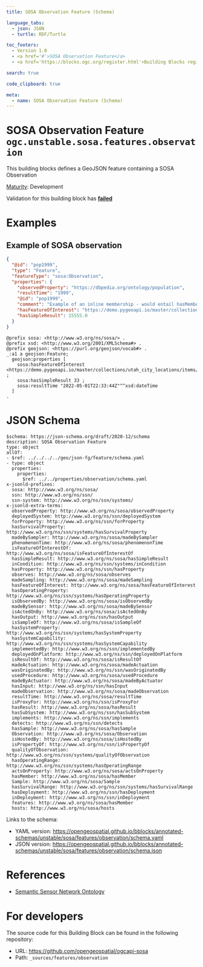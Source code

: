 ```yaml
---
title: SOSA Observation Feature (Schema)

language_tabs:
  - json: JSON
  - turtle: RDF/Turtle

toc_footers:
  - Version 1.0
  - <a href='#'>SOSA Observation Feature</a>
  - <a href='https://blocks.ogc.org/register.html'>Building Blocks register</a>

search: true

code_clipboard: true

meta:
  - name: SOSA Observation Feature (Schema)
---
```



# SOSA Observation Feature `ogc.unstable.sosa.features.observation`

This building blocks defines a GeoJSON feature containing a SOSA Observation

[Maturity](https://github.com/cportele/ogcapi-building-blocks#building-block-maturity): Development

<aside class="warning">
Validation for this building block has <strong><a href="https://github.com/opengeospatial/bblocks/blob/master/tests/unstable/sosa/features/observation/" target="_blank">failed</a></strong>
</aside>

# Examples

## Example of SOSA observation

```json
{
  "@id": "pop1999",
  "type": "Feature",
  "featureType": "sosa:Observation",
  "properties": {
    "observedProperty": "https://dbpedia.org/ontology/population",
    "resultTime": "1999",
    "@id": "pop1999",
    "comment": "Example of an inline membership - would entail hasMember relations",
    "hasFeatureOfInterest": "https://demo.pygeoapi.io/master/collections/utah_city_locations/items/Spanish%20Fork",
    "hasSimpleResult": 15555.0
  }
}
```

```turtle
@prefix sosa: <http://www.w3.org/ns/sosa/> .
@prefix xsd: <http://www.w3.org/2001/XMLSchema#> .
@prefix geojson: <https://purl.org/geojson/vocab#> .
_:a1 a geojson:Feature;
  geojson:properties [
    sosa:hasFeatureOfInterest <https://demo.pygeoapi.io/master/collections/utah_city_locations/items/Salem> ;
    sosa:hasSimpleResult 33 ;
    sosa:resultTime "2022-05-01T22:33:44Z"^^xsd:dateTime
  ]
.
```


# JSON Schema

```yaml--schema
$schema: https://json-schema.org/draft/2020-12/schema
description: SOSA Observation Feature
type: object
allOf:
- $ref: ../../../../geo/json-fg/feature/schema.yaml
- type: object
  properties:
    properties:
      $ref: ../../properties/observation/schema.yaml
x-jsonld-prefixes:
  sosa: http://www.w3.org/ns/sosa/
  ssn: http://www.w3.org/ns/ssn/
  ssn-system: http://www.w3.org/ns/ssn/systems/
x-jsonld-extra-terms:
  observedProperty: http://www.w3.org/ns/sosa/observedProperty
  deployedSystem: http://www.w3.org/ns/ssn/deployedSystem
  forProperty: http://www.w3.org/ns/ssn/forProperty
  hasSurvivalProperty: http://www.w3.org/ns/ssn/systems/hasSurvivalProperty
  madeBySampler: http://www.w3.org/ns/sosa/madeBySampler
  phenomenonTime: http://www.w3.org/ns/sosa/phenomenonTime
  isFeatureOfInterestOf: http://www.w3.org/ns/sosa/isFeatureOfInterestOf
  hasSimpleResult: http://www.w3.org/ns/sosa/hasSimpleResult
  inCondition: http://www.w3.org/ns/ssn/systems/inCondition
  hasProperty: http://www.w3.org/ns/ssn/hasProperty
  observes: http://www.w3.org/ns/sosa/observes
  madeSampling: http://www.w3.org/ns/sosa/madeSampling
  hasFeatureOfInterest: http://www.w3.org/ns/sosa/hasFeatureOfInterest
  hasOperatingProperty: http://www.w3.org/ns/ssn/systems/hasOperatingProperty
  isObservedBy: http://www.w3.org/ns/sosa/isObservedBy
  madeBySensor: http://www.w3.org/ns/sosa/madeBySensor
  isActedOnBy: http://www.w3.org/ns/sosa/isActedOnBy
  hasOutput: http://www.w3.org/ns/ssn/hasOutput
  isSampleOf: http://www.w3.org/ns/sosa/isSampleOf
  hasSystemProperty: http://www.w3.org/ns/ssn/systems/hasSystemProperty
  hasSystemCapability: http://www.w3.org/ns/ssn/systems/hasSystemCapability
  implementedBy: http://www.w3.org/ns/ssn/implementedBy
  deployedOnPlatform: http://www.w3.org/ns/ssn/deployedOnPlatform
  isResultOf: http://www.w3.org/ns/sosa/isResultOf
  madeActuation: http://www.w3.org/ns/sosa/madeActuation
  wasOriginatedBy: http://www.w3.org/ns/ssn/wasOriginatedBy
  usedProcedure: http://www.w3.org/ns/sosa/usedProcedure
  madeByActuator: http://www.w3.org/ns/sosa/madeByActuator
  hasInput: http://www.w3.org/ns/ssn/hasInput
  madeObservation: http://www.w3.org/ns/sosa/madeObservation
  resultTime: http://www.w3.org/ns/sosa/resultTime
  isProxyFor: http://www.w3.org/ns/ssn/isProxyFor
  hasResult: http://www.w3.org/ns/sosa/hasResult
  hasSubSystem: http://www.w3.org/ns/ssn/hasSubSystem
  implements: http://www.w3.org/ns/ssn/implements
  detects: http://www.w3.org/ns/ssn/detects
  hasSample: http://www.w3.org/ns/sosa/hasSample
  Observation: http://www.w3.org/ns/sosa/Observation
  isHostedBy: http://www.w3.org/ns/sosa/isHostedBy
  isPropertyOf: http://www.w3.org/ns/ssn/isPropertyOf
  qualityOfObservation: http://www.w3.org/ns/ssn/systems/qualityOfObservation
  hasOperatingRange: http://www.w3.org/ns/ssn/systems/hasOperatingRange
  actsOnProperty: http://www.w3.org/ns/sosa/actsOnProperty
  hasMember: http://www.w3.org/ns/sosa/hasMember
  Sample: http://www.w3.org/ns/sosa/Sample
  hasSurvivalRange: http://www.w3.org/ns/ssn/systems/hasSurvivalRange
  hasDeployment: http://www.w3.org/ns/ssn/hasDeployment
  inDeployment: http://www.w3.org/ns/ssn/inDeployment
  features: http://www.w3.org/ns/sosa/hasMember
  hosts: http://www.w3.org/ns/sosa/hosts

```

Links to the schema:

* YAML version: <a href="https://opengeospatial.github.io/bblocks/annotated-schemas/unstable/sosa/features/observation/schema.yaml" target="_blank">https://opengeospatial.github.io/bblocks/annotated-schemas/unstable/sosa/features/observation/schema.yaml</a>
* JSON version: <a href="https://opengeospatial.github.io/bblocks/annotated-schemas/unstable/sosa/features/observation/schema.json" target="_blank">https://opengeospatial.github.io/bblocks/annotated-schemas/unstable/sosa/features/observation/schema.json</a>

# References

* [Semantic Sensor Network Ontology](https://www.w3.org/TR/vocab-ssn/)

# For developers

The source code for this Building Block can be found in the following repository:

* URL: <a href="https://github.com/opengeospatial/ogcapi-sosa" target="_blank">https://github.com/opengeospatial/ogcapi-sosa</a>
* Path: `_sources/features/observation`

